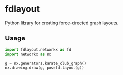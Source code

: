 # fdlayout

Python library for creating force-directed graph layouts.

## Usage

```python
import fdlayout.networkx as fd
import networkx as nx

g = nx.generators.karate_club_graph()
nx.drawing.draw(g, pos=fd.layout(g))
```
